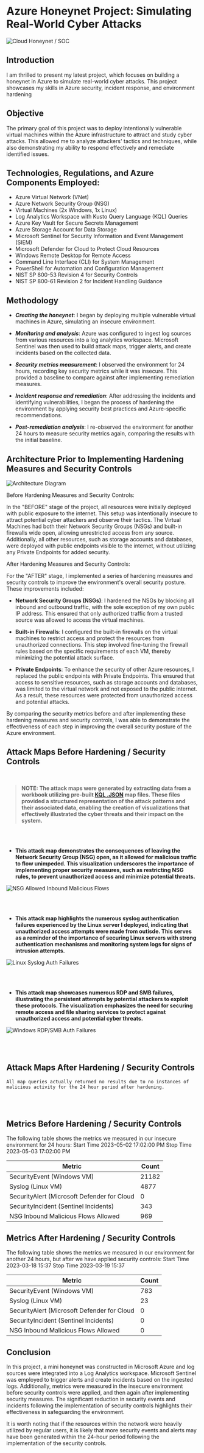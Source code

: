 # Azure Honeynet Project: Simulating Real-World Cyber Attacks
![Cloud Honeynet / SOC](https://i.imgur.com/4qcVKgw.png)

## Introduction

 I am thrilled to present my latest project, which focuses on building a honeynet in Azure to simulate real-world cyber attacks. 
This project showcases my skills in Azure security, incident response, and environment hardening

## Objective
The primary goal of this project was to deploy intentionally vulnerable virtual machines within the Azure infrastructure to attract and study cyber attacks. This allowed me to analyze attackers' tactics and techniques, while also demonstrating my ability to respond effectively and remediate identified issues.

## Technologies, Regulations, and Azure Components Employed:

- Azure Virtual Network (VNet)
- Azure Network Security Group (NSG)
- Virtual Machines (2x Windows, 1x Linux)
- Log Analytics Workspace with Kusto Query Language (KQL) Queries
- Azure Key Vault for Secure Secrets Management
- Azure Storage Account for Data Storage
- Microsoft Sentinel for Security Information and Event Management (SIEM)
- Microsoft Defender for Cloud to Protect Cloud Resources
- Windows Remote Desktop for Remote Access
- Command Line Interface (CLI) for System Management
- PowerShell for Automation and Configuration Management
- NIST SP 800-53 Revision 4 for Security Controls
- NIST SP 800-61 Revision 2 for Incident Handling Guidance

## Methodology

- <b>*Creating the honeynet*</b>: I began by deploying multiple vulnerable virtual machines in Azure, simulating an insecure environment.

- <b>*Monitoring and analysis*</b>: Azure was configured to ingest log sources from various resources into a log analytics workspace. Microsoft Sentinel was then used to build attack maps, trigger alerts, and create incidents based on the collected data.

- <b>*Security metrics measurement*</b>: I observed the environment for 24 hours, recording key security metrics while it was insecure. This provided a baseline to compare against after implementing remediation measures.

- <b>*Incident response and remediation*</b>: After addressing the incidents and identifying vulnerabilities, I began the process of hardening the environment by applying security best practices and Azure-specific recommendations.

- <b>*Post-remediation analysis*</b>: I re-observed the environment for another 24 hours to measure security metrics again, comparing the results with the initial baseline.


## Architecture Prior to Implementing Hardening Measures and Security Controls
![Architecture Diagram](https://i.imgur.com/MIF1XJq.png)

Before Hardening Measures and Security Controls:

In the "BEFORE" stage of the project, all resources were initially deployed with public exposure to the internet. This setup was intentionally insecure to attract potential cyber attackers and observe their tactics. The Virtual Machines had both their Network Security Groups (NSGs) and built-in firewalls wide open, allowing unrestricted access from any source. Additionally, all other resources, such as storage accounts and databases, were deployed with public endpoints visible to the internet, without utilizing any Private Endpoints for added security.

After Hardening Measures and Security Controls:

For the "AFTER" stage, I implemented a series of hardening measures and security controls to improve the environment's overall security posture. These improvements included:

- <b>Network Security Groups (NSGs)</b>: I hardened the NSGs by blocking all inbound and outbound traffic, with the sole exception of my own public IP address. This ensured that only authorized traffic from a trusted source was allowed to access the virtual machines.

- <b>Built-in Firewalls</b>: I configured the built-in firewalls on the virtual machines to restrict access and protect the resources from unauthorized connections. This step involved fine-tuning the firewall rules based on the specific requirements of each VM, thereby minimizing the potential attack surface.

- <b>Private Endpoints</b>: To enhance the security of other Azure resources, I replaced the public endpoints with Private Endpoints. This ensured that access to sensitive resources, such as storage accounts and databases, was limited to the virtual network and not exposed to the public internet. As a result, these resources were protected from unauthorized access and potential attacks.

By comparing the security metrics before and after implementing these hardening measures and security controls, I was able to demonstrate the effectiveness of each step in improving the overall security posture of the Azure environment.

## Attack Maps Before Hardening / Security Controls
<br />


> <b>NOTE: The attack maps were generated by extracting data from a workbook utilizing pre-built [KQL .JSON](https://github.com/AmiliaSalva/Cloud-SOC-Project-Resources/blob/main/MS%20Sentinel%20Maps%20(JSON)/linux-ssh-auth-fail.json) map files. These files provided a structured representation of the attack patterns and their associated data, 
enabling the creation of visualizations that effectively illustrated the cyber threats and their impact on the system.</b>


 <br />
 <br />
 
- <b>This attack map demonstrates the consequences of leaving the Network Security Group (NSG) open, as it allowed for malicious traffic to flow unimpeded. This visualization underscores the importance of implementing proper security measures, such as restricting NSG rules, to prevent unauthorized access and minimize potential threats.</b>


![NSG Allowed Inbound Malicious Flows](https://i.imgur.com/JeElX9R.png)<br>

 <br />
 <br />
 
 - <b>This attack map highlights the numerous syslog authentication failures experienced by the Linux server I deployed, indicating that unauthorized access attempts were made from outisde. This serves as a reminder of the importance of securing Linux servers with strong authentication mechanisms and monitoring system logs for signs of intrusion attempts.</b>
 
![Linux Syslog Auth Failures](https://i.imgur.com/QW8PF0o.png)<br>

 <br />
 <br />
 
 - <b>This attack map showcases numerous RDP and SMB failures, illustrating the persistent attempts by potential attackers to exploit these protocols. The visualization emphasizes the need for securing remote access and file sharing services to protect against unauthorized access and potential cyber threats.</b>
 
![Windows RDP/SMB Auth Failures](https://i.imgur.com/SETmQBl.png)<br>

 <br />
 <br />

## Attack Maps After Hardening / Security Controls

```All map queries actually returned no results due to no instances of malicious activity for the 24 hour period after hardening.```

 <br />
 <br />
 
## Metrics Before Hardening / Security Controls

The following table shows the metrics we measured in our insecure environment for 24 hours:
Start Time 2023-05-02 17:02:00 PM
Stop Time 2023-05-03 17:02:00 PM

| Metric                   | Count
| ------------------------ | -----
| SecurityEvent (Windows VM)            | 21182
| Syslog (Linux VM)                   | 4877
| SecurityAlert (Microsoft Defender for Cloud            | 0
| SecurityIncident (Sentinel Incidents)        | 343
| NSG Inbound Malicious Flows Allowed | 969



## Metrics After Hardening / Security Controls

The following table shows the metrics we measured in our environment for another 24 hours, but after we have applied security controls:
Start Time 2023-03-18 15:37
Stop Time	2023-03-19 15:37


| Metric                   | Count
| ------------------------ | -----
| SecurityEvent (Windows VM)            | 783
| Syslog (Linux VM)                   | 23
| SecurityAlert (Microsoft Defender for Cloud            | 0
| SecurityIncident (Sentinel Incidents)        | 0
| NSG Inbound Malicious Flows Allowed | 0

## Conclusion

In this project, a mini honeynet was constructed in Microsoft Azure and log sources were integrated into a Log Analytics workspace. Microsoft Sentinel was employed to trigger alerts and create incidents based on the ingested logs. Additionally, metrics were measured in the insecure environment before security controls were applied, and then again after implementing security measures. The significant reduction in security events and incidents following the implementation of security controls highlights their effectiveness in safeguarding the environment.

It is worth noting that if the resources within the network were heavily utilized by regular users, it is likely that more security events and alerts may have been generated within the 24-hour period following the implementation of the security controls.
